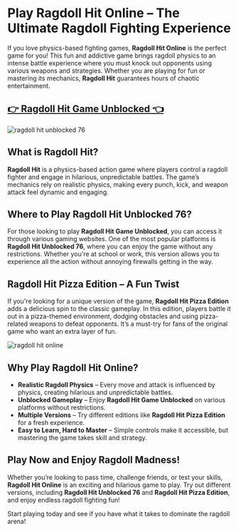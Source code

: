 # Play Ragdoll Hit Online – The Ultimate Ragdoll Fighting Experience

If you love physics-based fighting games, **Ragdoll Hit Online** is the perfect game for you! This fun and addictive game brings ragdoll physics to an intense battle experience where you must knock out opponents using various weapons and strategies. Whether you are playing for fun or mastering its mechanics, **Ragdoll Hit** guarantees hours of chaotic entertainment.

## <a href="https://classroom-6x-cool.gitlab.io/ragdoll-hit.html">👉 Ragdoll Hit Game Unblocked 👈</a>

![ragdoll hit unblocked 76](https://github.com/user-attachments/assets/05ec7da3-6ab5-4235-8f5a-4b1e2126841a)

## What is Ragdoll Hit?

**Ragdoll Hit** is a physics-based action game where players control a ragdoll fighter and engage in hilarious, unpredictable battles. The game’s mechanics rely on realistic physics, making every punch, kick, and weapon attack feel dynamic and engaging.

## Where to Play Ragdoll Hit Unblocked 76?

For those looking to play **Ragdoll Hit Game Unblocked**, you can access it through various gaming websites. One of the most popular platforms is **Ragdoll Hit Unblocked 76**, where you can enjoy the game without any restrictions. Whether you're at school or work, this version allows you to experience all the action without annoying firewalls getting in the way.

## Ragdoll Hit Pizza Edition – A Fun Twist

If you're looking for a unique version of the game, **Ragdoll Hit Pizza Edition** adds a delicious spin to the classic gameplay. In this edition, players battle it out in a pizza-themed environment, dodging obstacles and using pizza-related weapons to defeat opponents. It’s a must-try for fans of the original game who want an extra layer of fun.

![ragdoll hit online](https://github.com/user-attachments/assets/10df3e6e-fe36-4cef-b88f-07461eb5f498)

## Why Play Ragdoll Hit Online?

- **Realistic Ragdoll Physics** – Every move and attack is influenced by physics, creating hilarious and unpredictable battles.
- **Unblocked Gameplay** – Enjoy **Ragdoll Hit Game Unblocked** on various platforms without restrictions.
- **Multiple Versions** – Try different editions like **Ragdoll Hit Pizza Edition** for a fresh experience.
- **Easy to Learn, Hard to Master** – Simple controls make it accessible, but mastering the game takes skill and strategy.

## Play Now and Enjoy Ragdoll Madness!

Whether you’re looking to pass time, challenge friends, or test your skills, **Ragdoll Hit Online** is an exciting and hilarious game to play. Try out different versions, including **Ragdoll Hit Unblocked 76** and **Ragdoll Hit Pizza Edition**, and enjoy endless ragdoll fighting fun!

Start playing today and see if you have what it takes to dominate the ragdoll arena!

